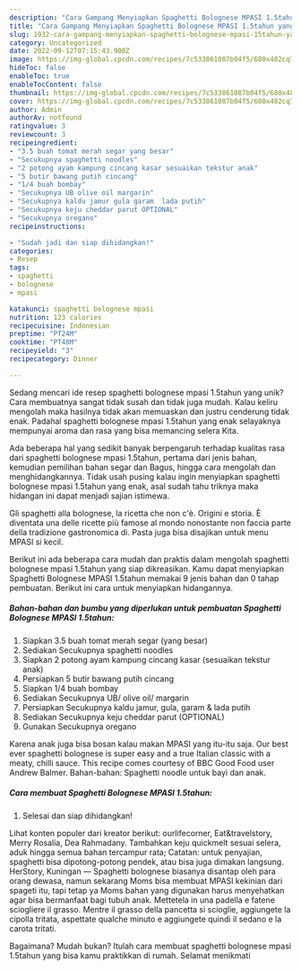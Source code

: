 ```yaml
---
description: "Cara Gampang Menyiapkan Spaghetti Bolognese MPASI 1.5tahun yang Enak"
title: "Cara Gampang Menyiapkan Spaghetti Bolognese MPASI 1.5tahun yang Enak"
slug: 1932-cara-gampang-menyiapkan-spaghetti-bolognese-mpasi-15tahun-yang-enak
category: Uncategorized
date: 2022-09-12T07:15:43.900Z
image: https://img-global.cpcdn.com/recipes/7c533861087b04f5/680x482cq70/spaghetti-bolognese-mpasi-15tahun-foto-resep-utama.jpg
hideToc: false
enableToc: true
enableTocContent: false
thumbnail: https://img-global.cpcdn.com/recipes/7c533861087b04f5/680x482cq70/spaghetti-bolognese-mpasi-15tahun-foto-resep-utama.jpg
cover: https://img-global.cpcdn.com/recipes/7c533861087b04f5/680x482cq70/spaghetti-bolognese-mpasi-15tahun-foto-resep-utama.jpg
author: Admin
authorAv: notfound
ratingvalue: 3
reviewcount: 3
recipeingredient:
- "3.5 buah tomat merah segar yang besar"
- "Secukupnya spaghetti noodles"
- "2 potong ayam kampung cincang kasar sesuaikan tekstur anak"
- "5 butir bawang putih cincang"
- "1/4 buah bombay"
- "Secukupnya UB olive oil margarin"
- "Secukupnya kaldu jamur gula garam  lada putih"
- "Secukupnya keju cheddar parut OPTIONAL"
- "Secukupnya oregano"
recipeinstructions:

- "Sudah jadi dan siap dihidangkan!"
categories:
- Resep
tags:
- spaghetti
- bolognese
- mpasi

katakunci: spaghetti bolognese mpasi 
nutrition: 123 calories
recipecuisine: Indonesian
preptime: "PT24M"
cooktime: "PT48M"
recipeyield: "3"
recipecategory: Dinner

---
```





Sedang mencari ide resep spaghetti bolognese mpasi 1.5tahun yang unik? Cara membuatnya sangat tidak susah dan tidak juga mudah. Kalau keliru mengolah maka hasilnya tidak akan memuaskan dan justru cenderung tidak enak. Padahal spaghetti bolognese mpasi 1.5tahun yang enak selayaknya mempunyai aroma dan rasa yang bisa memancing selera Kita.





Ada beberapa hal yang sedikit banyak berpengaruh terhadap kualitas rasa dari spaghetti bolognese mpasi 1.5tahun, pertama dari jenis bahan, kemudian pemilihan bahan segar dan Bagus, hingga cara mengolah dan menghidangkannya. Tidak usah pusing kalau ingin menyiapkan spaghetti bolognese mpasi 1.5tahun yang enak,      asal sudah tahu triknya maka hidangan ini dapat menjadi sajian istimewa.














Gli spaghetti alla bolognese, la ricetta che non c&#39;è. Origini e storia. È diventata una delle ricette più famose al mondo nonostante non faccia parte della tradizione gastronomica di. Pasta juga bisa disajikan untuk menu MPASI si kecil.






Berikut ini ada beberapa cara mudah dan praktis dalam mengolah spaghetti bolognese mpasi 1.5tahun yang siap dikreasikan. Kamu dapat menyiapkan Spaghetti Bolognese MPASI 1.5tahun memakai 9 jenis bahan dan 0 tahap pembuatan. Berikut ini cara untuk menyiapkan hidangannya.

<!--inarticleads1-->

##### Bahan-bahan dan bumbu yang diperlukan untuk pembuatan Spaghetti Bolognese MPASI 1.5tahun:

1. Siapkan 3.5 buah tomat merah segar (yang besar)
1. Sediakan Secukupnya spaghetti noodles
1. Siapkan 2 potong ayam kampung cincang kasar (sesuaikan tekstur anak)
1. Persiapkan 5 butir bawang putih cincang
1. Siapkan 1/4 buah bombay
1. Sediakan Secukupnya UB/ olive oil/ margarin
1. Persiapkan Secukupnya kaldu jamur, gula, garam &amp; lada putih
1. Sediakan Secukupnya keju cheddar parut (OPTIONAL)
1. Gunakan Secukupnya oregano


Karena anak juga bisa bosan kalau makan MPASI yang itu-itu saja. Our best ever spaghetti bolognese is super easy and a true Italian classic with a meaty, chilli sauce. This recipe comes courtesy of BBC Good Food user Andrew Balmer. Bahan-bahan: Spaghetti noodle untuk bayi dan anak. 

<!--inarticleads2-->

##### Cara membuat Spaghetti Bolognese MPASI 1.5tahun:


1. Selesai dan siap dihidangkan!

Lihat konten populer dari kreator berikut: ourlifecorner, Eat&amp;travelstory, Merry Rosalia, Dea Rahmadany. Tambahkan keju quickmelt sesuai selera, aduk hingga semua bahan tercampur rata; Catatan: untuk penyajian, spaghetti bisa dipotong-potong pendek, atau bisa juga dimakan langsung. HerStory, Kuningan — Spaghetti bolognese biasanya disantap oleh para orang dewasa, namun sekarang Moms bisa membuat MPASI kekinian dari spageti itu, tapi tetap ya Moms bahan yang digunakan harus menyehatkan agar bisa bermanfaat bagi tubuh anak. Mettetela in una padella e fatene sciogliere il grasso. Mentre il grasso della pancetta si scioglie, aggiungete la cipolla tritata, aspettate qualche minuto e aggiungete quindi il sedano e la carota tritati. 

Bagaimana? Mudah bukan? Itulah cara membuat spaghetti bolognese mpasi 1.5tahun yang bisa kamu praktikkan di rumah. Selamat menikmati
